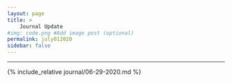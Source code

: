 ```yaml
---
layout: page
title: >
    Journal Update
#img: code.png #Add image post (optional)
permalink: july012020
sidebar: false
---
```


---

{% include_relative journal/06-29-2020.md %}

